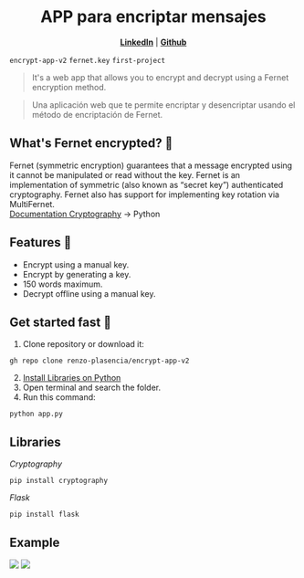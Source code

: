 <h1 align = "center" > APP para encriptar mensajes </h1>
<p align="center">
  <a href="https://www.linkedin.com/in/renzo-plasencia/"><b>LinkedIn</b></a> | <a href="https://github.com/renzo-plasencia"><b>Github</b></a>
</p>

`encrypt-app-v2` `fernet.key` `first-project`

> It's a web app that allows you to encrypt and decrypt using a Fernet encryption method.

> Una aplicación web que te permite encriptar y desencriptar usando el método de encriptación de Fernet.

## What's Fernet encrypted? 🔏
Fernet (symmetric encryption) guarantees that a message encrypted using it cannot be manipulated or read without the key. Fernet is an implementation of symmetric (also known as “secret key”) authenticated cryptography. Fernet also has support for implementing key rotation via MultiFernet.
<br> <a href="https://cryptography.io/en/latest/fernet/">Documentation Cryptography</a> -> Python <br> 

## Features 🐌
- Encrypt using a manual key.
- Encrypt by generating a key.
- 150 words maximum.
- Decrypt offline using a manual key.

## Get started fast 🚀
1) Clone repository or download it:
```
gh repo clone renzo-plasencia/encrypt-app-v2
```
2) [Install Libraries on Python](#libraries)
3) Open terminal and search the folder.
4) Run this command:
```
python app.py
```


## Libraries

*Cryptography*
```
pip install cryptography
```

*Flask*
```
pip install flask
```

## Example
![](https://github.com/renzo-plasencia/encrypt-app-v2/assets/148007927/b11ce182-639b-45e6-a2a9-c36faebb9d53)
![](https://github.com/renzo-plasencia/encrypt-app-v2/assets/148007927/02b45eaa-56f4-41db-a4f9-bcf45e058e23)
